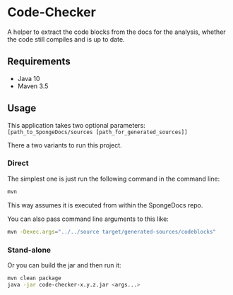 Code-Checker
============

A helper to extract the code blocks from the docs for the analysis, whether the code still compiles and is up to date.

Requirements
------------

* Java 10
* Maven 3.5

Usage
-----

This application takes two optional parameters: `[path_to_SpongeDocs/sources [path_for_generated_sources]]`

There a two variants to run this project.

### Direct

The simplest one is just run the following command in the command line:

````bash
mvn
````

This way assumes it is executed from within the SpongeDocs repo.

You can also pass command line arguments to this like:

````bash
mvn -Dexec.args="../../source target/generated-sources/codeblocks"
````

### Stand-alone

Or you can build the jar and then run it:

````bash
mvn clean package
java -jar code-checker-x.y.z.jar <args...>
````
